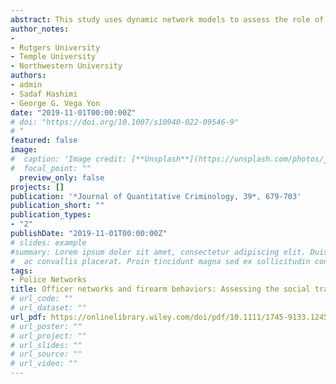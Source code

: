 ```yaml
---
abstract: This study uses dynamic network models to assess the role of an officer's colleagues on their propensity to use their firearm during a force encounter. The findings extend past scholarship by 1) testing whether firearm use is a socially transmitted behavior, 2) investigationg overlooked forms of firearm use - drawing and pointing a firearm, and 3) applying statistical models that allow us to control for situational and other confounding characteristics of firearm incidents.
author_notes:
- 
- Rutgers University
- Temple University
- Northwestern University
authors:
- admin
- Sadaf Hashimi
- George G. Vega Yon
date: "2019-11-01T00:00:00Z"
# doi: "https://doi.org/10.1007/s10940-022-09546-9"
# "
featured: false
image:
#  caption: 'Image credit: [**Unsplash**](https://unsplash.com/photos/jdD8gXaTZsc)'
#  focal_point: ""
  preview_only: false
projects: []
publication: '*Journal of Quantitative Criminology, 39*, 679-703'
publication_short: ""
publication_types:
- "2"
publishDate: "2019-11-01T00:00:00Z"
# slides: example
#summary: Lorem ipsum dolor sit amet, consectetur adipiscing elit. Duis posuere tellus
#  ac convallis placerat. Proin tincidunt magna sed ex sollicitudin condimentum.
tags:
- Police Networks
title: Officer networks and firearm behaviors: Assessing the social transmission of weapon-use
# url_code: ""
# url_dataset: ""
url_pdf: https://onlinelibrary.wiley.com/doi/pdf/10.1111/1745-9133.12459
# url_poster: ""
# url_project: ""
# url_slides: ""
# url_source: ""
# url_video: ""
---
```





